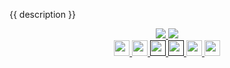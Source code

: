 <!-- Row 1 - Demo description -->
{{ description }}

<!-- Row 2 - Shields to display demo information -->
<span style="display:block;text-align:center">
  <a href="{{ costLink }}">
    <img src="https://img.shields.io/badge/Cost-${{ cost }}/month-{% if cost < 101 %}success{% elif cost < 1000 %}orange{% else %}critical{% endif %}" />
  </a>
  <img src="https://img.shields.io/badge/Time-{{ time }} minutes-{% if time < 10 %}success{% elif time < 30 %}orange{% else %}critical{% endif %}" />
</span>

<!-- Row 3 - Links to Azure documentation, GitHub, and Share -->
<span style="display:block;text-align:center">
  <a href="{{ documentationLink }}">
    <img width="25px" src="http://www.pngpix.com/wp-content/uploads/2016/07/PNGPIX-COM-Microsoft-Logo-Icon-PNG-Transparent.png">
  </a>
  <a href="{{ githubLink }}">
    <img width="25px" src="https://github.githubassets.com/images/modules/logos_page/GitHub-Mark.png">
  </a>
  <a target="_self" href="">
    <img height="25px" src="https://opsgility.com/Images/azure-icons/azure-logo.png">
  </a>
  <a target="_self" href="">
    <img height="25px" src="https://static.djangoproject.com/img/logos/django-logo-negative.png">
  </a>
  <a href="mailto:?subject={{ title }}-{{ subtitle }}&body=Links%20from%20our%20discussion%20today.%0A%0ADocumentation%0A{{ documentationLink | urlencode | replace ("/", "%2F") }}%0A%0AGitHub%20Code%0A{{ githubLink | urlencode | replace ("/", "%2F") }}%0A%0ACost%20Estimate%0A{{ costLink | urlencode | replace ("/", "%2F") }}">
    <img src="https://img.shields.io/badge/Share-informational?logo=mail.ru" height="25px"/>
  </a>
  <a href="https://portal.azure.com/#create/Microsoft.Template/uri/{{ armLink | urlencode | replace("/", "%2F") }}" target="_blank">
    <img height="25px" src="https://aka.ms/deploytoazurebutton"/>
  </a>
</span>
